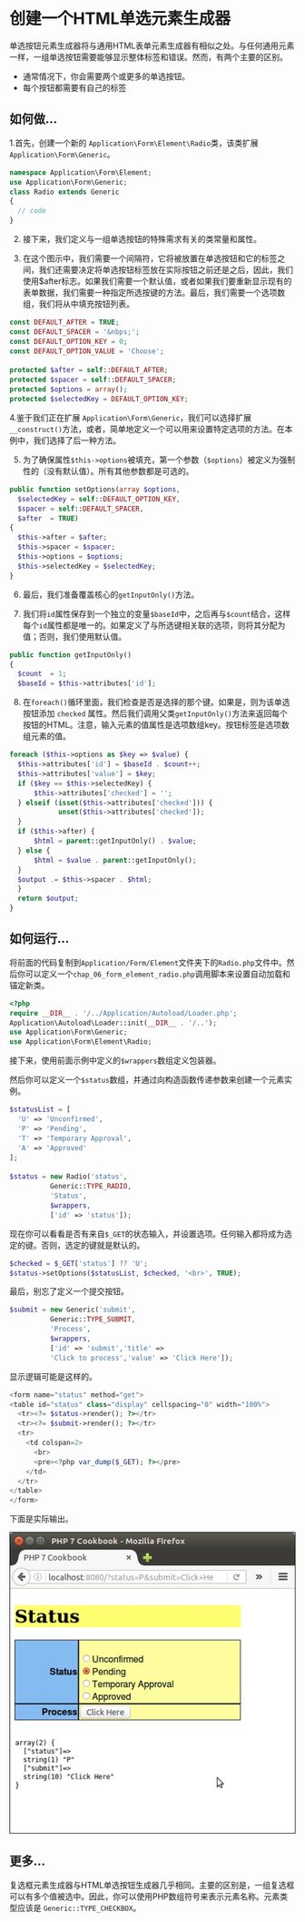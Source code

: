 # 创建一个HTML单选元素生成器

单选按钮元素生成器将与通用HTML表单元素生成器有相似之处。与任何通用元素一样，一组单选按钮需要能够显示整体标签和错误。然而，有两个主要的区别。

* 通常情况下，你会需要两个或更多的单选按钮。 
* 每个按钮都需要有自己的标签

## 如何做...

1.首先，创建一个新的 `Application\Form\Element\Radio`类，该类扩展`Application\Form\Generic`。

```php
namespace Application\Form\Element;
use Application\Form\Generic;
class Radio extends Generic
{
  // code
}
```

2. 接下来，我们定义与一组单选按钮的特殊需求有关的类常量和属性。

3. 在这个图示中，我们需要一个间隔符，它将被放置在单选按钮和它的标签之间，我们还需要决定将单选按钮标签放在实际按钮之前还是之后，因此，我们使用$after标志。如果我们需要一个默认值，或者如果我们要重新显示现有的表单数据，我们需要一种指定所选按键的方法。最后，我们需要一个选项数组，我们将从中填充按钮列表。

```php
const DEFAULT_AFTER = TRUE;
const DEFAULT_SPACER = '&nbps;';
const DEFAULT_OPTION_KEY = 0;
const DEFAULT_OPTION_VALUE = 'Choose';
      
protected $after = self::DEFAULT_AFTER;
protected $spacer = self::DEFAULT_SPACER;
protected $options = array();
protected $selectedKey = DEFAULT_OPTION_KEY;
```

4.鉴于我们正在扩展 `Application\Form\Generic`，我们可以选择扩展`__construct()`方法，或者，简单地定义一个可以用来设置特定选项的方法。在本例中，我们选择了后一种方法。

5. 为了确保属性`$this->options`被填充，第一个参数（`$options`）被定义为强制性的（没有默认值）。所有其他参数都是可选的。

```php
public function setOptions(array $options, 
  $selectedKey = self::DEFAULT_OPTION_KEY, 
  $spacer = self::DEFAULT_SPACER,
  $after  = TRUE)
{
  $this->after = $after;
  $this->spacer = $spacer;
  $this->options = $options;
  $this->selectedKey = $selectedKey;
}  
```

6. 最后，我们准备覆盖核心的`getInputOnly()`方法。

7. 我们将`id`属性保存到一个独立的变量`$baseId`中，之后再与`$count`结合，这样每个`id`属性都是唯一的。如果定义了与所选键相关联的选项，则将其分配为值；否则，我们使用默认值。

```php
public function getInputOnly()
{
  $count  = 1;
  $baseId = $this->attributes['id'];
```

8. 在`foreach()`循环里面，我们检查是否是选择的那个键。如果是，则为该单选按钮添加 `checked` 属性。然后我们调用父类`getInputOnly()`方法来返回每个按钮的HTML。注意，输入元素的值属性是选项数组key。按钮标签是选项数组元素的值。

```php
foreach ($this->options as $key => $value) {
  $this->attributes['id'] = $baseId . $count++;
  $this->attributes['value'] = $key;
  if ($key == $this->selectedKey) {
      $this->attributes['checked'] = '';
  } elseif (isset($this->attributes['checked'])) {
            unset($this->attributes['checked']);
  }
  if ($this->after) {
      $html = parent::getInputOnly() . $value;
  } else {
      $html = $value . parent::getInputOnly();
  }
  $output .= $this->spacer . $html;
  }
  return $output;
}
```

## 如何运行...

将前面的代码复制到`Application/Form/Element`文件夹下的`Radio.php`文件中。然后你可以定义一个`chap_06_form_element_radio.php`调用脚本来设置自动加载和锚定新类。

```php
<?php
require __DIR__ . '/../Application/Autoload/Loader.php';
Application\Autoload\Loader::init(__DIR__ . '/..');
use Application\Form\Generic;
use Application\Form\Element\Radio;
```

接下来，使用前面示例中定义的`$wrappers`数组定义包装器。

然后你可以定义一个`$status`数组，并通过向构造函数传递参数来创建一个元素实例。

```php
$statusList = [
  'U' => 'Unconfirmed',
  'P' => 'Pending',
  'T' => 'Temporary Approval',
  'A' => 'Approved'
];

$status = new Radio('status', 
          Generic::TYPE_RADIO, 
          'Status',
          $wrappers,
          ['id' => 'status']);
```

现在你可以看看是否有来自`$_GET`的状态输入，并设置选项。任何输入都将成为选定的键。否则，选定的键就是默认的。

```php
$checked = $_GET['status'] ?? 'U';
$status->setOptions($statusList, $checked, '<br>', TRUE);          
```

最后，别忘了定义一个提交按钮。

```php
$submit = new Generic('submit', 
          Generic::TYPE_SUBMIT,
          'Process',
          $wrappers,
          ['id' => 'submit','title' => 
          'Click to process','value' => 'Click Here']);
```

显示逻辑可能是这样的。

```php
<form name="status" method="get">
<table id="status" class="display" cellspacing="0" width="100%">
  <tr><?= $status->render(); ?></tr>
  <tr><?= $submit->render(); ?></tr>
  <tr>
    <td colspan=2>
      <br>
      <pre><?php var_dump($_GET); ?></pre>
    </td>
  </tr>
</table>
</form>
```

下面是实际输出。

![](../../.gitbook/assets/image%20%2884%29.png)

## 更多...

复选框元素生成器与HTML单选按钮生成器几乎相同。主要的区别是，一组复选框可以有多个值被选中。因此，你可以使用PHP数组符号来表示元素名称。元素类型应该是 `Generic::TYPE_CHECKBOX`。

